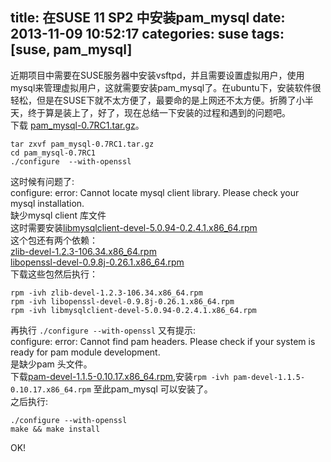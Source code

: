 title: 在SUSE 11 SP2 中安装pam_mysql
date: 2013-11-09 10:52:17
categories: suse
tags: [suse, pam_mysql]
---
近期项目中需要在SUSE服务器中安装vsftpd，并且需要设置虚拟用户，使用mysql来管理虚拟用户，这就需要安装pam_mysql了。在ubuntu下，安装软件很轻松，但是在SUSE下就不太方便了，最要命的是上网还不太方便。折腾了小半天，终于算是装上了，好了，现在总结一下安装的过程和遇到的问题吧。   
下载 [pam_mysql-0.7RC1.tar.gz](http://sourceforge.net/projects/pam-mysql/files/pam-mysql/)。 
```shell
tar zxvf pam_mysql-0.7RC1.tar.gz
cd pam_mysql-0.7RC1
./configure  --with-openssl
```
这时候有问题了:  
configure: error: Cannot locate mysql client library. Please check your mysql installation.  
缺少mysql client 库文件  
这时需要安装[libmysqlclient-devel-5.0.94-0.2.4.1.x86_64.rpm](http://www.convirture.com/repos/deps/SLES/11.x/x86_64/libmysqlclient-devel-5.0.94-0.2.4.1.x86_64.rpm)  
这个包还有两个依赖：  
[zlib-devel-1.2.3-106.34.x86_64.rpm](http://www.convirture.com/repos/deps/SLES/11.x/x86_64/zlib-devel-1.2.3-106.34.x86_64.rpm)  
[libopenssl-devel-0.9.8j-0.26.1.x86_64.rpm](http://www.convirture.com/repos/deps/SLES/11.x/x86_64/libopenssl-devel-0.9.8j-0.26.1.x86_64.rpm)  
下载这些包然后执行：
```shell
rpm -ivh zlib-devel-1.2.3-106.34.x86_64.rpm
rpm -ivh libopenssl-devel-0.9.8j-0.26.1.x86_64.rpm
rpm -ivh libmysqlclient-devel-5.0.94-0.2.4.1.x86_64.rpm
```
再执行 `./configure --with-openssl` 又有提示:  
configure: error: Cannot find pam headers. Please check if your system is ready for pam module development.  
是缺少pam 头文件。   
下载[pam-devel-1.1.5-0.10.17.x86_64.rpm](http://occonnect.dk/repo/$RCE/SLE11-SDK-SP2-Core/sle-11-x86_64/rpm/x86_64/pam-devel-1.1.5-0.10.17.x86_64.rpm),安装`rpm -ivh pam-devel-1.1.5-0.10.17.x86_64.rpm`
至此pam_mysql 可以安装了。  
之后执行:
```shell
./configure --with-openssl  
make && make install
```
OK! 
